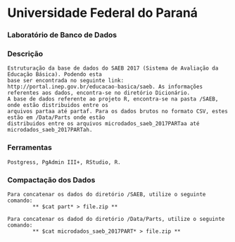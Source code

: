 # Universidade Federal do Paraná
### Laboratório de Banco de Dados

### Descrição
    Estruturação da base de dados do SAEB 2017 (Sistema de Avaliação da Educação Básica). Podendo esta
    base ser encontrada no seguinte link: http://portal.inep.gov.br/educacao-basica/saeb. As informações
    referentes aos dados, encontra-se no diretório Dicionário.
    A base de dados referente ao projeto R, encontra-se na pasta /SAEB, onde estão distribuidos entre os
    arquivos partaa até partaf. Para os dados brutos no formato CSV, estes estão em /Data/Parts onde estão 
    distribuidos entre os arquivos microdados_saeb_2017PARTaa até microdados_saeb_2017PARTah.

### Ferramentas
    Postgress, PgAdmin III+, RStudio, R.

### Compactação dos Dados
    Para concatenar os dados do diretório /SAEB, utilize o seguinte comando:
            ** $cat part* > file.zip **

    Para concatenar os dadod do diretório /Data/Parts, utilize o seguinte comando:
            ** $cat microdados_saeb_2017PART* > file.zip **
